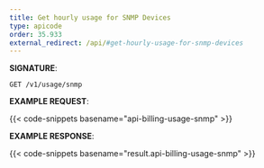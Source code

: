 ```yaml
---
title: Get hourly usage for SNMP Devices
type: apicode
order: 35.933
external_redirect: /api/#get-hourly-usage-for-snmp-devices
---
```


**SIGNATURE**:

`GET /v1/usage/snmp`

**EXAMPLE REQUEST**:

{{< code-snippets basename="api-billing-usage-snmp" >}}

**EXAMPLE RESPONSE**:

{{< code-snippets basename="result.api-billing-usage-snmp" >}}
